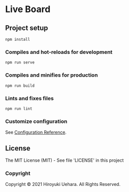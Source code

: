 # Live Board

## Project setup

```
npm install
```

### Compiles and hot-reloads for development

```
npm run serve
```

### Compiles and minifies for production

```
npm run build
```

### Lints and fixes files

```
npm run lint
```

### Customize configuration

See [Configuration Reference](https://cli.vuejs.org/config/).


## License

The MIT License (MIT) - See file 'LICENSE' in this project

### Copyright

Copyright © 2021 Hiroyuki Uehara. All Rights Reserved.
